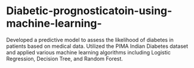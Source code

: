 # Diabetic-prognosticatoin-using-machine-learning-
Developed a predictive model to assess the likelihood of diabetes in patients based on medical data. Utilized the PIMA Indian Diabetes dataset and applied various machine learning algorithms including Logistic Regression, Decision Tree, and Random Forest. 
